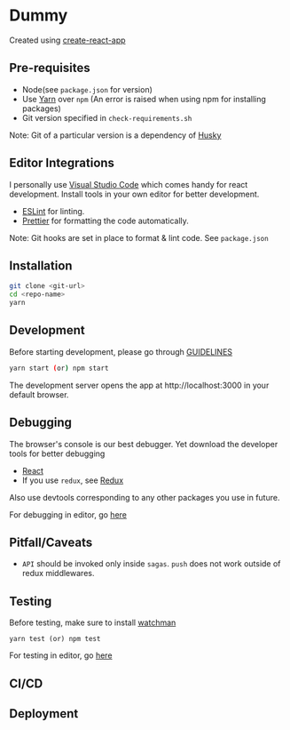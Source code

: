 # Dummy

Created using [create-react-app](https://github.com/facebook/create-react-app/)

## Pre-requisites

- Node(see `package.json` for version)
- Use [Yarn](https://yarnpkg.com/lang/en/) over `npm` (An error is raised when using npm for installing packages)
- Git version specified in `check-requirements.sh`

Note: Git of a particular version is a dependency of [Husky](https://github.com/typicode/husky)

## Editor Integrations

I personally use [Visual Studio Code](https://code.visualstudio.com/) which comes handy for react development. Install tools in your own editor for better development.

- [ESLint](https://eslint.org) for linting.
- [Prettier](https://github.com/prettier/prettier) for formatting the code automatically.

Note: Git hooks are set in place to format & lint code. See `package.json`

## Installation

```bash
git clone <git-url>
cd <repo-name>
yarn
```

## Development

Before starting development, please go through [GUIDELINES](/GUIDELINES.md)

```bash
yarn start (or) npm start
```

The development server opens the app at http://localhost:3000 in your default browser.

## Debugging

The browser's console is our best debugger. Yet download the developer tools for better debugging

- [React](https://github.com/facebook/react-devtools)
- If you use `redux`, see [Redux](https://github.com/gaearon/redux-devtools)

Also use devtools corresponding to any other packages you use in future.

For debugging in editor, go [here](https://github.com/facebook/create-react-app/blob/master/packages/react-scripts/template/README.md#debugging-in-the-editor)

## Pitfall/Caveats

- `API` should be invoked only inside `sagas`. `push` does not work outside of redux middlewares.

## Testing

Before testing, make sure to install [watchman](https://github.com/facebook/watchman)

```
yarn test (or) npm test
```

For testing in editor, go [here](https://github.com/facebook/create-react-app/blob/master/packages/react-scripts/template/README.md#editor-integration)

## CI/CD

## Deployment
